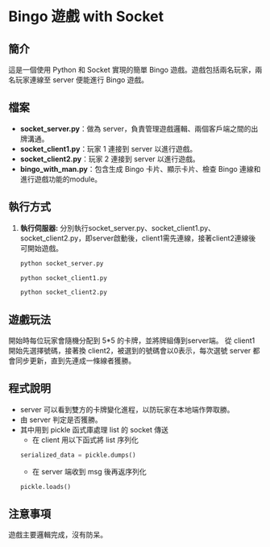 # Bingo 遊戲 with Socket

## 簡介

這是一個使用 Python 和 Socket 實現的簡單 Bingo 遊戲。遊戲包括兩名玩家，兩名玩家連線至 server 便能進行 Bingo 遊戲。

## 檔案

- **socket_server.py**：做為 server，負責管理遊戲邏輯、兩個客戶端之間的出牌溝通。
- **socket_client1.py**：玩家 1 連接到 server 以進行遊戲。
- **socket_client2.py**：玩家 2 連接到 server 以進行遊戲。
- **bingo_with_man.py**：包含生成 Bingo 卡片、顯示卡片、檢查 Bingo 連線和進行遊戲功能的module。

## 執行方式

1. **執行伺服器:**
   分別執行socket_server.py、socket_client1.py、socket_client2.py，即server啟動後，client1需先連線，接著client2連線後可開始遊戲。
   ```bash
   python socket_server.py
   ```
   ```bash
   python socket_client1.py
   ```
   ```bash
   python socket_client2.py
   ```

## 遊戲玩法
開始時每位玩家會隨機分配到 5*5 的卡牌，並將牌組傳到server端。
從 client1 開始先選擇號碼，接著換 client2，被選到的號碼會以0表示，每次選號 server 都會同步更新，直到先連成一條線者獲勝。


## 程式說明
- server 可以看到雙方的卡牌變化進程，以防玩家在本地端作弊取勝。
- 由 server 判定是否獲勝。
- 其中用到 pickle 函式庫處理 list 的 socket 傳送
   - 在 client 用以下函式將 list 序列化
   ```python
   serialized_data = pickle.dumps()
   ```
   - 在 server 端收到 msg 後再返序列化
   ```python
   pickle.loads()
   ```
   
## 注意事項
遊戲主要邏輯完成，沒有防呆。

